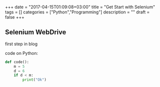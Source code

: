 +++
date = "2017-04-15T01:09:08+03:00"
title = "Get Start with Selenium"
tags = []
categories = ["Python","Programming"]
description = ""
draft = false
+++

## Selenium WebDrive

first step in blog

code on Python:
```python
def code():
    m = 5
    d = 6
    if d < m:
        print("Ok")
```        
